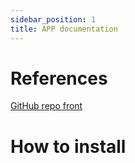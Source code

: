 ```yaml
---
sidebar_position: 1
title: APP documentation
---
```


# References

[GitHub repo front](https://github.com/EpitechMscProPromo2025/T-DEV-700-LIL_1/tree/front)

# How to install

